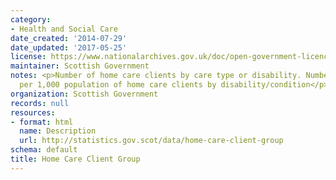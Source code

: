 ```yaml
---
category:
- Health and Social Care
date_created: '2014-07-29'
date_updated: '2017-05-25'
license: https://www.nationalarchives.gov.uk/doc/open-government-licence/version/3/
maintainer: Scottish Government
notes: <p>Number of home care clients by care type or disability. Number and rate
  per 1,000 population of home care clients by disability/condition</p>
organization: Scottish Government
records: null
resources:
- format: html
  name: Description
  url: http://statistics.gov.scot/data/home-care-client-group
schema: default
title: Home Care Client Group
---
```

